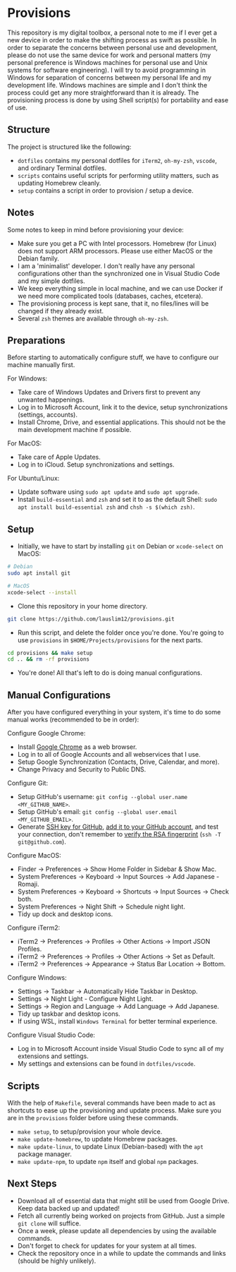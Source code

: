 # Provisions

This repository is my digital toolbox, a personal note to me if I ever get a new device in order to make the shifting process as swift as possible. In order to separate the concerns between personal use and development, please do not use the same device for work and personal matters (my personal preference is Windows machines for personal use and Unix systems for software engineering). I will try to avoid programming in Windows for separation of concerns between my personal life and my development life. Windows machines are simple and I don't think the process could get any more straightforward than it is already. The provisioning process is done by using Shell script(s) for portability and ease of use.

## Structure

The project is structured like the following:

- `dotfiles` contains my personal dotfiles for `iTerm2`, `oh-my-zsh`, `vscode`, and ordinary Terminal dotfiles.
- `scripts` contains useful scripts for performing utility matters, such as updating Homebrew cleanly.
- `setup` contains a script in order to provision / setup a device.

## Notes

Some notes to keep in mind before provisioning your device:

- Make sure you get a PC with Intel processors. Homebrew (for Linux) does not support ARM processors. Please use either MacOS or the Debian family.
- I am a 'minimalist' developer. I don't really have any personal configurations other than the synchronized one in Visual Studio Code and my simple dotfiles.
- We keep everything simple in local machine, and we can use Docker if we need more complicated tools (databases, caches, etcetera).
- The provisioning process is kept sane, that it, no files/lines will be changed if they already exist.
- Several `zsh` themes are available through `oh-my-zsh`.

## Preparations

Before starting to automatically configure stuff, we have to configure our machine manually first.

For Windows:

- Take care of Windows Updates and Drivers first to prevent any unwanted happenings.
- Log in to Microsoft Account, link it to the device, setup synchronizations (settings, accounts).
- Install Chrome, Drive, and essential applications. This should not be the main development machine if possible.

For MacOS:

- Take care of Apple Updates.
- Log in to iCloud. Setup synchronizations and settings.

For Ubuntu/Linux:

- Update software using `sudo apt update` and `sudo apt upgrade`.
- Install `build-essential` and `zsh` and set it to as the default Shell: `sudo apt install build-essential zsh` and `chsh -s $(which zsh)`.

## Setup

- Initially, we have to start by installing `git` on Debian or `xcode-select` on MacOS:

```bash
# Debian
sudo apt install git

# MacOS
xcode-select --install
```

- Clone this repository in your home directory.

```bash
git clone https://github.com/lauslim12/provisions.git
```

- Run this script, and delete the folder once you're done. You're going to use `provisions` in `$HOME/Projects/provisions` for the next parts.

```bash
cd provisions && make setup
cd .. && rm -rf provisions
```

- You're done! All that's left to do is doing manual configurations.

## Manual Configurations

After you have configured everything in your system, it's time to do some manual works (recommended to be in order):

Configure Google Chrome:

- Install [Google Chrome](https://www.google.com/chrome/) as a web browser.
- Log in to all of Google Accounts and all webservices that I use.
- Setup Google Synchronization (Contacts, Drive, Calendar, and more).
- Change Privacy and Security to Public DNS.

Configure Git:

- Setup GitHub's username: `git config --global user.name <MY_GITHUB_NAME>`.
- Setup GitHub's email: `git config --global user.email <MY_GITHUB_EMAIL>`.
- Generate [SSH key for GitHub](https://docs.github.com/en/github/authenticating-to-github/connecting-to-github-with-ssh/generating-a-new-ssh-key-and-adding-it-to-the-ssh-agent), [add it to your GitHub account](https://docs.github.com/en/github/authenticating-to-github/connecting-to-github-with-ssh/adding-a-new-ssh-key-to-your-github-account), and test your connection, don't remember to [verify the RSA fingerprint](https://docs.github.com/en/github/authenticating-to-github/connecting-to-github-with-ssh/testing-your-ssh-connection) (`ssh -T git@github.com`).

Configure MacOS:

- Finder -> Preferences -> Show Home Folder in Sidebar & Show Mac.
- System Preferences -> Keyboard -> Input Sources -> Add Japanese - Romaji.
- System Preferences -> Keyboard -> Shortcuts -> Input Sources -> Check both.
- System Preferences -> Night Shift -> Schedule night light.
- Tidy up dock and desktop icons.

Configure iTerm2:

- iTerm2 -> Preferences -> Profiles -> Other Actions -> Import JSON Profiles.
- iTerm2 -> Preferences -> Profiles -> Other Actions -> Set as Default.
- iTerm2 -> Preferences -> Appearance -> Status Bar Location -> Bottom.

Configure Windows:

- Settings -> Taskbar -> Automatically Hide Taskbar in Desktop.
- Settings -> Night Light - Configure Night Light.
- Settings -> Region and Language -> Add Language -> Add Japanese.
- Tidy up taskbar and desktop icons.
- If using WSL, install `Windows Terminal` for better terminal experience.

Configure Visual Studio Code:

- Log in to Microsoft Account inside Visual Studio Code to sync all of my extensions and settings.
- My settings and extensions can be found in `dotfiles/vscode`.

## Scripts

With the help of `Makefile`, several commands have been made to act as shortcuts to ease up the provisioning and update process. Make sure you are in the `provisions` folder before using these commands.

- `make setup`, to setup/provision your whole device.
- `make update-homebrew`, to update Homebrew packages.
- `make update-linux`, to update Linux (Debian-based) with the `apt` package manager.
- `make update-npm`, to update `npm` itself and global `npm` packages.

## Next Steps

- Download all of essential data that might still be used from Google Drive. Keep data backed up and updated!
- Fetch all currently being worked on projects from GitHub. Just a simple `git clone` will suffice.
- Once a week, please update all dependencies by using the available commands.
- Don't forget to check for updates for your system at all times.
- Check the repository once in a while to update the commands and links (should be highly unlikely).
